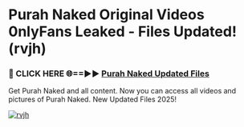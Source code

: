 # Purah Naked Original Videos 0nlyFans Leaked - Files Updated! (rvjh)

<h3>🔴 CLICK HERE 🌐==►► <a href="https://tinyurl.com/yckcrads" rel="nofollow">Purah Naked Updated Files</a></h3>

Get Purah Naked and all content. Now you can access all videos and pictures of Purah Naked. New Updated Files 2025!

[![rvjh](https://i.imgur.com/hpKpOFt.gif)](https://tinyurl.com/yckcrads)
